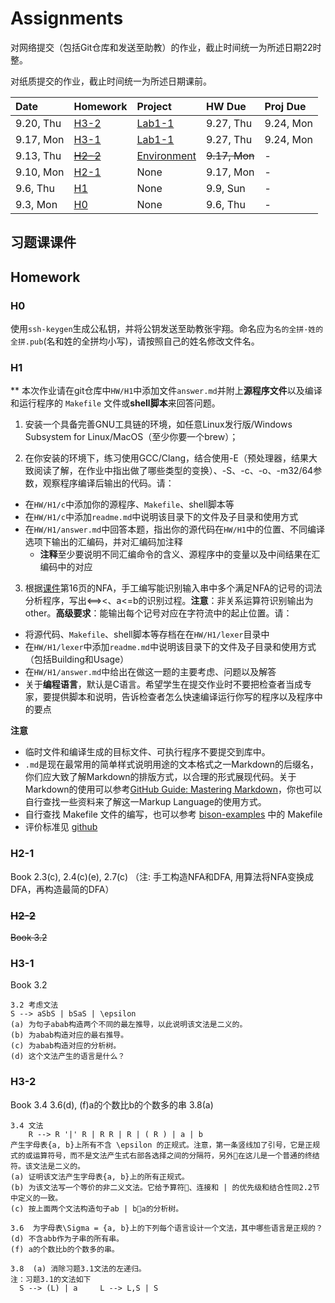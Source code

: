 # Assignments

对网络提交（包括Git仓库和发送至助教）的作业，截止时间统一为所述日期22时整。

对纸质提交的作业，截止时间统一为所述日期课前。


| Date      | Homework          | Project                                  | HW Due        | Proj Due |
| :-------- | :---------------- | :--------------------------------------- | :------------ | :------- |
| 9.20, Thu | [H3-2](#h3-1) | [Lab1-1](https://clarazhang.gitbooks.io/compiler-f2018/content/parser.html) | 9.27, Thu | 9.24, Mon        |
| 9.17, Mon | [H3-1](#h3-1) | [Lab1-1](https://clarazhang.gitbooks.io/compiler-f2018/content/parser.html) | 9.27, Thu | 9.24, Mon        |
| 9.13, Thu | ~~[H2-2](#h2-2)~~ | [Environment](https://clarazhang.gitbooks.io/compiler-f2018/content/environment.html) | ~~9.17, Mon~~ | -        |
| 9.10, Mon | [H2-1](#h2-1)     | None                                     | 9.17, Mon     | -        |
| 9.6, Thu  | [H1](#h1)         | None                                     | 9.9, Sun      | -        |
| 9.3, Mon  | [H0](#h0)         | None                                     | 9.6, Thu      | -        |

## 习题课课件


## Homework

### H0

使用`ssh-keygen`生成公私钥，并将公钥发送至助教张宇翔。命名应为`名的全拼-姓的全拼.pub`(名和姓的全拼均小写)，请按照自己的姓名修改文件名。

### H1
**
本次作业请在git仓库中`HW/H1`中添加文件`answer.md`并附上**源程序文件**以及编译和运行程序的 `Makefile` 文件或**shell脚本**来回答问题。

1. 安装一个具备完善GNU工具链的环境，如任意Linux发行版/Windows Subsystem for Linux/MacOS（至少你要一个brew）；

2. 在你安装的环境下，练习使用GCC/Clang，结合使用-E（预处理器，结果大致阅读了解，在作业中指出做了哪些类型的变换）、-S、-c、-o、-m32/64参数，观察程序编译后输出的代码。请：
  - 在`HW/H1/c`中添加你的源程序、`Makefile`、shell脚本等
  - 在`HW/H1/c`中添加`readme.md`中说明该目录下的文件及子目录和使用方式
  - 在`HW/H1/answer.md`中回答本题，指出你的源代码在`HW/H1`中的位置、不同编译选项下输出的汇编码，并对汇编码加注释
    - **注释**至少要说明不同汇编命令的含义、源程序中的变量以及中间结果在汇编码中的对应

3. 根据[课件](http://staff.ustc.edu.cn/~yuzhang/compiler/2017f/lectures/lexicalAnalysis.pdf)第16页的NFA，手工编写能识别输入串中多个满足NFA的记号的词法分析程序，写出<==><、a<=b的识别过程。**注意**：非关系运算符识别输出为other。**高级要求**：能输出每个记号对应在字符流中的起止位置。请：
  - 将源代码、`Makefile`、shell脚本等存档在在`HW/H1/lexer`目录中
  - 在`HW/H1/lexer`中添加`readme.md`中说明该目录下的文件及子目录和使用方式（包括Building和Usage）
  - 在`HW/H1/answer.md`中给出在做这一题的主要考虑、问题以及解答
  - 关于**编程语言**，默认是C语言。希望学生在提交作业时不要把检查者当成专家，要提供脚本和说明，告诉检查者怎么快速编译运行你写的程序以及程序中的要点


**注意**

- 临时文件和编译生成的目标文件、可执行程序不要提交到库中。
- `.md`是现在最常用的简单样式说明用途的文本格式之一Markdown的后缀名，你们应大致了解Markdown的排版方式，以合理的形式展现代码。关于Markdown的使用可以参考[GitHub Guide: Mastering Markdown](https://guides.github.com/features/mastering-markdown)，你也可以自行查找一些资料来了解这一Markup Language的使用方式。
- 自行查找 Makefile 文件的编写，也可以参考 [bison-examples](http://staff.ustc.edu.cn/~yuzhang/compiler/proj/bison-examples.zip) 中的 Makefile
- 评价标准见 [github](https://github.com/ustc-compiler/2018fall/blob/master/hwevalstd.xlsx)

### H2-1
Book 2.3\(c\), 2.4\(c\)\(e\), 2.7\(c\) （注: 手工构造NFA和DFA, 用算法将NFA变换成DFA，再构造最简的DFA）

### ~~H2-2~~
~~Book 3.2~~

### H3-1
Book 3.2 

```
3.2 考虑文法
S --> aSbS | bSaS | \epsilon
(a) 为句子abab构造两个不同的最左推导，以此说明该文法是二义的。
(b) 为abab构造对应的最右推导。
(c) 为abab构造对应的分析树。
(d) 这个文法产生的语言是什么？
```
### H3-2
Book 3.4 3.6(d), (f)a的个数比b的个数多的串  3.8(a) 

```
3.4 文法
    R --> R '|' R | R R | R | ( R ) | a | b
产生字母表{a, b}上所有不含 \epsilon 的正规式。注意，第一条竖线加了引号，它是正规式的或运算符号，而不是文法产生式右部各选择之间的分隔符，另外在这儿是一个普通的终结符。该文法是二义的。
(a) 证明该文法产生字母表{a, b}上的所有正规式。
(b) 为该文法写一个等价的非二义文法。它给予算符、连接和 | 的优先级和结合性同2.2节中定义的一致。
(c) 按上面两个文法构造句子ab | ba的分析树。

3.6  为字母表\Sigma = {a, b}上的下列每个语言设计一个文法，其中哪些语言是正规的？
(d) 不含abb作为子串的所有串。
(f) a的个数比b的个数多的串。

3.8  (a) 消除习题3.1文法的左递归。
注：习题3.1的文法如下
  S --> (L) | a     L --> L,S | S
```
